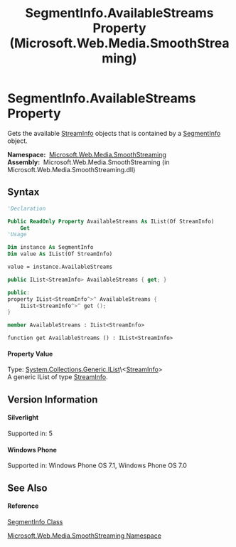 ﻿---
title: SegmentInfo.AvailableStreams Property  (Microsoft.Web.Media.SmoothStreaming)
TOCTitle: AvailableStreams Property
ms:assetid: P:Microsoft.Web.Media.SmoothStreaming.SegmentInfo.AvailableStreams
ms:mtpsurl: https://msdn.microsoft.com/en-us/library/microsoft.web.media.smoothstreaming.segmentinfo.availablestreams(v=VS.95)
ms:contentKeyID: 46307790
ms.date: 05/31/2012
mtps_version: v=VS.95
f1_keywords:
- Microsoft.Web.Media.SmoothStreaming.SegmentInfo.AvailableStreams
- Microsoft.Web.Media.SmoothStreaming.SegmentInfo.get_AvailableStreams
dev_langs:
- CSharp
- JScript
- VB
- FSharp
- c++
api_location:
- Microsoft.Web.Media.SmoothStreaming.dll
api_name:
- Microsoft.Web.Media.SmoothStreaming.SegmentInfo.AvailableStreams
- Microsoft.Web.Media.SmoothStreaming.SegmentInfo.get_AvailableStreams
api_type:
- Managed
topic_type:
- apiref
- kbSyntax
product_family_name: VS
ROBOTS: INDEX,FOLLOW
---

# SegmentInfo.AvailableStreams Property

Gets the available [StreamInfo](streaminfo-class-microsoft-web-media-smoothstreaming_1.md) objects that is contained by a [SegmentInfo](segmentinfo-class-microsoft-web-media-smoothstreaming_1.md) object.

**Namespace:**  [Microsoft.Web.Media.SmoothStreaming](microsoft-web-media-smoothstreaming-namespace_1.md)  
**Assembly:**  Microsoft.Web.Media.SmoothStreaming (in Microsoft.Web.Media.SmoothStreaming.dll)

## Syntax

``` vb
'Declaration

Public ReadOnly Property AvailableStreams As IList(Of StreamInfo)
    Get
'Usage

Dim instance As SegmentInfo
Dim value As IList(Of StreamInfo)

value = instance.AvailableStreams
```

``` csharp
public IList<StreamInfo> AvailableStreams { get; }
```

``` c++
public:
property IList<StreamInfo^>^ AvailableStreams {
    IList<StreamInfo^>^ get ();
}
```

``` fsharp
member AvailableStreams : IList<StreamInfo>
```

``` jscript
function get AvailableStreams () : IList<StreamInfo>
```

#### Property Value

Type: [System.Collections.Generic.IList](https://msdn.microsoft.com/en-us/library/5y536ey6\(v=vs.95\))\<[StreamInfo](streaminfo-class-microsoft-web-media-smoothstreaming_1.md)\>  
A generic IList of type [StreamInfo](streaminfo-class-microsoft-web-media-smoothstreaming_1.md).

## Version Information

#### Silverlight

Supported in: 5  

#### Windows Phone

Supported in: Windows Phone OS 7.1, Windows Phone OS 7.0  

## See Also

#### Reference

[SegmentInfo Class](segmentinfo-class-microsoft-web-media-smoothstreaming_1.md)

[Microsoft.Web.Media.SmoothStreaming Namespace](microsoft-web-media-smoothstreaming-namespace_1.md)

